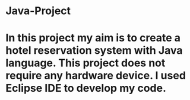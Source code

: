 # Java-Project

# In this project my aim is to create a hotel reservation system with Java language. This project does not require any hardware device. I used Eclipse IDE to develop my code. 
